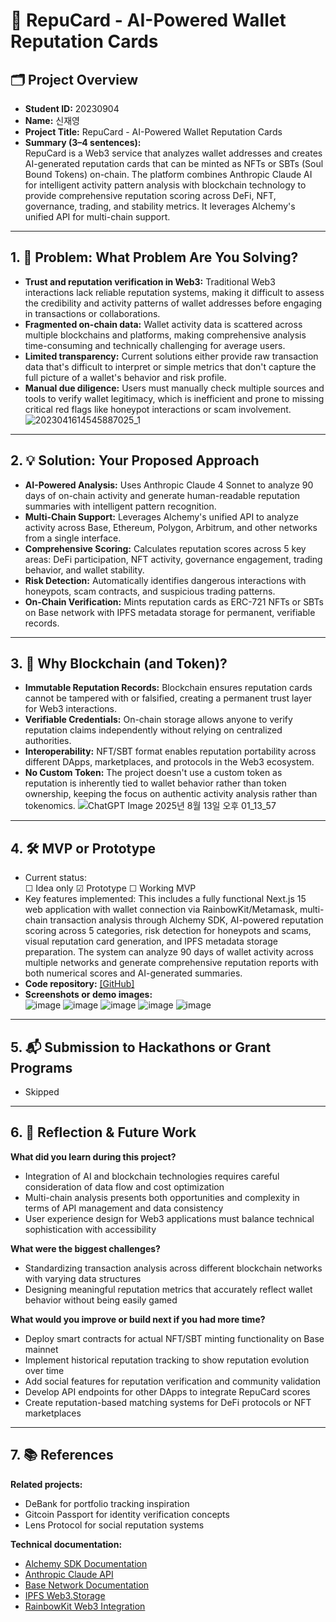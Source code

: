 # 🚀 RepuCard - AI-Powered Wallet Reputation Cards

## 🗂️ Project Overview
- **Student ID:**  20230904
- **Name:**  신재영
- **Project Title:**  RepuCard - AI-Powered Wallet Reputation Cards 
- **Summary (3–4 sentences):**  
  RepuCard is a Web3 service that analyzes wallet addresses and creates AI-generated reputation cards that can be minted as NFTs or SBTs (Soul Bound Tokens) on-chain. The platform combines Anthropic Claude AI for intelligent activity pattern analysis with blockchain technology to provide comprehensive reputation scoring across DeFi, NFT, governance, trading, and stability metrics. It leverages Alchemy's unified API for multi-chain support.
---

## 1. 🧩 Problem: What Problem Are You Solving?
- **Trust and reputation verification in Web3:** Traditional Web3 interactions lack reliable reputation systems, making it difficult to assess the credibility and activity patterns of wallet addresses before engaging in transactions or collaborations.
- **Fragmented on-chain data:** Wallet activity data is scattered across multiple blockchains and platforms, making comprehensive analysis time-consuming and technically challenging for average users.
- **Limited transparency:** Current solutions either provide raw transaction data that's difficult to interpret or simple metrics that don't capture the full picture of a wallet's behavior and risk profile.
- **Manual due diligence:** Users must manually check multiple sources and tools to verify wallet legitimacy, which is inefficient and prone to missing critical red flags like honeypot interactions or scam involvement. 
![2023041614545887025_1](https://hackmd.io/_uploads/rJp6lotdel.jpg)


---

## 2. 💡 Solution: Your Proposed Approach
- **AI-Powered Analysis:** Uses Anthropic Claude 4 Sonnet to analyze 90 days of on-chain activity and generate human-readable reputation summaries with intelligent pattern recognition.
- **Multi-Chain Support:** Leverages Alchemy's unified API to analyze activity across Base, Ethereum, Polygon, Arbitrum, and other networks from a single interface.
- **Comprehensive Scoring:** Calculates reputation scores across 5 key areas: DeFi participation, NFT activity, governance engagement, trading behavior, and wallet stability.
- **Risk Detection:** Automatically identifies dangerous interactions with honeypots, scam contracts, and suspicious trading patterns.
- **On-Chain Verification:** Mints reputation cards as ERC-721 NFTs or SBTs on Base network with IPFS metadata storage for permanent, verifiable records.


---

## 3. 🔗 Why Blockchain (and Token)?
- **Immutable Reputation Records:** Blockchain ensures reputation cards cannot be tampered with or falsified, creating a permanent trust layer for Web3 interactions.
- **Verifiable Credentials:** On-chain storage allows anyone to verify reputation claims independently without relying on centralized authorities.
- **Interoperability:** NFT/SBT format enables reputation portability across different DApps, marketplaces, and protocols in the Web3 ecosystem.
- **No Custom Token:** The project doesn't use a custom token as reputation is inherently tied to wallet behavior rather than token ownership, keeping the focus on authentic activity analysis rather than tokenomics.
![ChatGPT Image 2025년 8월 13일 오후 01_13_57](https://hackmd.io/_uploads/HJwGWqtdel.png)

---

## 4. 🛠️ MVP or Prototype
- Current status:  
  ☐ Idea only ☑ Prototype ☐ Working MVP  
- Key features implemented:
This includes a fully functional Next.js 15 web application with wallet connection via RainbowKit/Metamask, multi-chain transaction analysis through Alchemy SDK, AI-powered reputation scoring across 5 categories, risk detection for honeypots and scams, visual reputation card generation, and IPFS metadata storage preparation. The system can analyze 90 days of wallet activity across multiple networks and generate comprehensive reputation reports with both numerical scores and AI-generated summaries.
- **Code repository:** [[GitHub]  ](https://github.com/LimePencil/RepuCard)
- **Screenshots or demo images:**  
  ![image](https://hackmd.io/_uploads/r1Cn45Y_xl.png)
![image](https://hackmd.io/_uploads/S16TEct_el.png)
![image](https://hackmd.io/_uploads/BkZlr5tOge.png)
![image](https://hackmd.io/_uploads/S1-Qr9Kdxx.png)
![image](https://hackmd.io/_uploads/B1k4rqYOle.png)


---

## 5. 📬 Submission to Hackathons or Grant Programs
- Skipped

---

## 6. 🤔 Reflection & Future Work
**What did you learn during this project?**
- Integration of AI and blockchain technologies requires careful consideration of data flow and cost optimization
- Multi-chain analysis presents both opportunities and complexity in terms of API management and data consistency
- User experience design for Web3 applications must balance technical sophistication with accessibility

**What were the biggest challenges?**
- Standardizing transaction analysis across different blockchain networks with varying data structures
- Designing meaningful reputation metrics that accurately reflect wallet behavior without being easily gamed

**What would you improve or build next if you had more time?**
- Deploy smart contracts for actual NFT/SBT minting functionality on Base mainnet
- Implement historical reputation tracking to show reputation evolution over time
- Add social features for reputation verification and community validation
- Develop API endpoints for other DApps to integrate RepuCard scores
- Create reputation-based matching systems for DeFi protocols or NFT marketplaces

---
## 7. 📚 References
**Related projects:**
- DeBank for portfolio tracking inspiration
- Gitcoin Passport for identity verification concepts
- Lens Protocol for social reputation systems

**Technical documentation:**
- [Alchemy SDK Documentation](https://docs.alchemy.com/)
- [Anthropic Claude API](https://docs.anthropic.com/)
- [Base Network Documentation](https://docs.base.org/)
- [IPFS Web3.Storage](https://web3.storage/docs/)
- [RainbowKit Web3 Integration](https://www.rainbowkit.com/)
